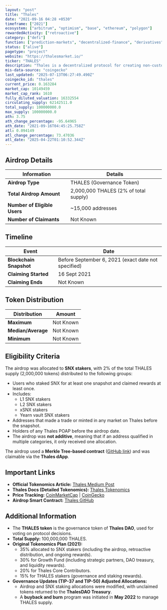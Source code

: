 ```yaml
---
layout: "post"
title: "Thales"
date: "2021-09-16 04:28 +0530"
timeframe: ["2021"]
ecosystem: ["arbitrum", "optimism", "base", "ethereum", "polygon"]
rewardedActivity: ["retroactive"]
category: ["defi"]
function: ["prediction-markets", "decentralized-finance", "derivatives"]
status: ["alive"]
pagetype: "project"
website: "https://thalesmarket.io/"
ticker: "THALES"
description: "Thales is a decentralized protocol for creating non-custodial parimutuel markets, allowing users to engage in AMM-based positional markets and gamified DeFi experiences."
mis-data-source: "coingecko"
last_updated: "2025-07-13T06:27:49.490Z"
coingecko_id: "thales"
current_price: 0.163284
market_cap: 10149459
market_cap_rank: 1610
fully_diluted_valuation: 16332554
circulating_supply: 62142511.0
total_supply: 100000000.0
max_supply: 100000000.0
ath: 3.75
ath_change_percentage: -95.64965
ath_date: "2021-09-16T04:45:25.758Z"
atl: 0.094149
atl_change_percentage: 73.47036
atl_date: "2025-04-22T01:10:52.344Z"
---
```


## Airdrop Details

| Information                  | Details                               |
| ---------------------------- | ------------------------------------- |
| **Airdrop Type**             | THALES (Governance Token)             |
| **Total Airdrop Amount**     | 2,000,000 THALES (2% of total supply) |
| **Number of Eligible Users** | ~15,000 addresses                     |
| **Number of Claimants**      | Not Known                             |

## Timeline

| Event                   | Date                                                |
| ----------------------- | --------------------------------------------------- |
| **Blockchain Snapshot** | Before September 6, 2021 (exact date not specified) |
| **Claiming Started**    | 16 Sept 2021                                        |
| **Claiming Ends**       | Not Known                                           |

## Token Distribution

| Distribution       | Amount    |
| ------------------ | --------- |
| **Maximum**        | Not Known |
| **Median/Average** | Not Known |
| **Minimum**        | Not Known |

## Eligibility Criteria

The airdrop was allocated to **SNX stakers**, with 2% of the total THALES supply (2,000,000 tokens) distributed to the following groups:

- Users who staked SNX for at least one snapshot and claimed rewards at least once.
- Includes:
  - L1 SNX stakers
  - L2 SNX stakers
  - xSNX stakers
  - Yearn vault SNX stakers
- Addresses that made a trade or minted in any market on Thales before the snapshot.
- Holders of any Thales POAP before the airdrop date.
- The airdrop was **not additive**, meaning that if an address qualified in multiple categories, it only received one allocation.

The airdrop used a **Merkle Tree-based contract** ([GitHub link](https://github.com/thales-markets/contracts/blob/main/contracts/Airdrop/Airdrop.sol)) and was claimable via the **Thales dApp**.

## Important Links

- **Official Tokenomics Article:** [Thales Medium Post](https://thalesmarket.medium.com/thales-tokenomics-introducing-thales-token-3aab321174e7)
- **Thales Docs (Detailed Tokenomics):** [Thales Tokenomics](https://docs.thalesmarket.io/thales-token/thales-tokenomics)
- **Price Tracking:** [CoinMarketCap](https://coinmarketcap.com/currencies/thales) | [CoinGecko](https://www.coingecko.com/en/coins/thales)
- **Airdrop Smart Contract:** [Thales GitHub](https://github.com/thales-markets/contracts/blob/main/contracts/Airdrop/Airdrop.sol)

## Additional Information

- The **THALES token** is the governance token of **Thales DAO**, used for voting on protocol decisions.
- **Total Supply:** 100,000,000 THALES.
- **Original Tokenomics Plan (2021):**
  - 35% allocated to SNX stakers (including the airdrop, retroactive distribution, and ongoing rewards).
  - 30% for Growth Fund (including strategic partners, DAO treasury, and liquidity rewards).
  - 20% for Thales Core Contributors.
  - 15% for THALES stakers (governance and staking rewards).
- **Governance Updates (TIP-37 and TIP-50) Adjusted Allocations:**
  - Airdrop and SNX staking allocations were modified, with unclaimed tokens returned to the **ThalesDAO Treasury**.
  - A **buyback and burn** program was initiated in **May 2022** to manage THALES supply.